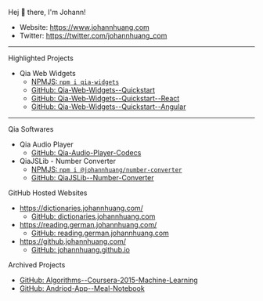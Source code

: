Hej 👋 there, I'm Johann!

- Website: <https://www.johannhuang.com>
- Twitter: <https://twitter.com/johannhuang_com>

---

Highlighted Projects

- Qia Web Widgets
	- [NPMJS: `npm i qia-widgets`](https://www.npmjs.com/package/qia-widgets)
	- [GitHub: Qia-Web-Widgets--Quickstart](https://github.com/johannhuang/Qia-Web-Widgets--Quickstart)
	- [GitHub: Qia-Web-Widgets--Quickstart--React](https://github.com/johannhuang/Qia-Web-Widgets--Quickstart--React)
	- [GitHub: Qia-Web-Widgets--Quickstart--Angular](https://github.com/johannhuang/Qia-Web-Widgets--Quickstart--Angular)

---

Qia Softwares

- Qia Audio Player
	- [GitHub: Qia-Audio-Player-Codecs](https://github.com/johannhuang/Qia-Audio-Player-Codecs)
- QiaJSLib - Number Converter
	- [NPMJS: `npm i @johannhuang/number-converter`](https://www.npmjs.com/package/@johannhuang/number-converter)
	- [GitHub: QiaJSLib--Number-Converter](https://github.com/johannhuang/QiaJSLib--Number-Converter)

GitHub Hosted Websites

- <https://dictionaries.johannhuang.com/>
	- [GitHub: dictionaries.johannhuang.com](https://github.com/johannhuang/dictionaries.johannhuang.com)
- <https://reading.german.johannhuang.com/>
	- [GitHub: reading.german.johannhuang.com](https://github.com/johannhuang/reading.german.johannhuang.com)
- <https://github.johannhuang.com/>
	- [GitHub: johannhuang.github.io](https://github.com/johannhuang/johannhuang.github.io)

Archived Projects

- [GitHub: Algorithms--Coursera-2015-Machine-Learning](https://github.com/johannhuang/Algorithms--Coursera-2015-Machine-Learning)
- [GitHub: Andriod-App--Meal-Notebook](https://github.com/johannhuang/Andriod-App--Meal-Notebook)
